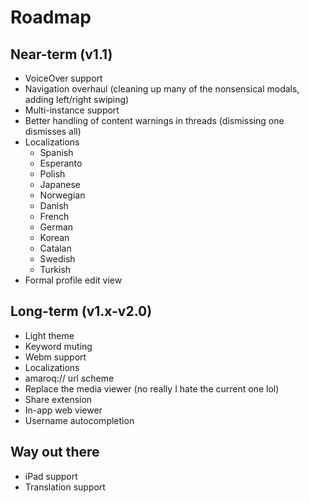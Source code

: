 # Roadmap

## Near-term (v1.1)
* VoiceOver support
* Navigation overhaul (cleaning up many of the nonsensical modals, adding left/right swiping)
* Multi-instance support
* Better handling of content warnings in threads (dismissing one dismisses all)
* Localizations
  * Spanish
  * Esperanto
  * Polish
  * Japanese
  * Norwegian
  * Danish
  * French
  * German
  * Korean
  * Catalan
  * Swedish
  * Turkish
* Formal profile edit view

## Long-term (v1.x-v2.0)
* Light theme
* Keyword muting
* Webm support
* Localizations
* amaroq:// url scheme
* Replace the media viewer (no really I hate the current one lol)
* Share extension
* In-app web viewer
* Username autocompletion

## Way out there
* iPad support
* Translation support
